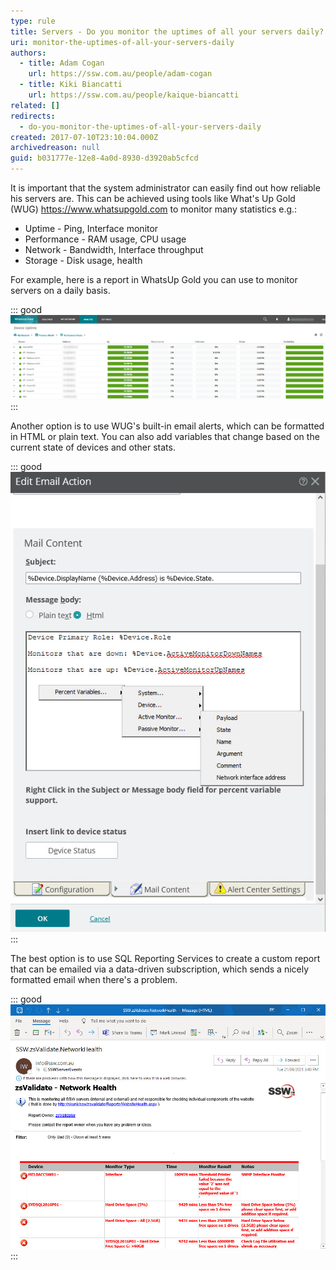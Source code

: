 ```yaml
---
type: rule
title: Servers - Do you monitor the uptimes of all your servers daily?
uri: monitor-the-uptimes-of-all-your-servers-daily
authors:
  - title: Adam Cogan
    url: https://ssw.com.au/people/adam-cogan
  - title: Kiki Biancatti
    url: https://ssw.com.au/people/kaique-biancatti
related: []
redirects:
  - do-you-monitor-the-uptimes-of-all-your-servers-daily
created: 2017-07-10T23:10:04.000Z
archivedreason: null
guid: b031777e-12e8-4a0d-8930-d3920ab5cfcd
---
```

It is important that the system administrator can easily find out how reliable his servers are. This can be achieved using tools like What's Up Gold (WUG) https://www.whatsupgold.com to monitor many statistics e.g.:

* Uptime - Ping, Interface monitor
* Performance - RAM usage, CPU usage
* Network - Bandwidth, Interface throughput
* Storage - Disk usage, health

For example, here is a report in WhatsUp Gold you can use to monitor servers on a daily basis.

<!--endintro-->

::: good
![Figure: Good example - WhatsUp Gold - Green indicates servers are healthy](WuGReport.png)
:::

Another option is to use WUG's built-in email alerts, which can be formatted in HTML or plain text. You can also add variables that change based on the current state of devices and other stats.

::: good
![Figure: OK Example - Editing WUG's email action is simple, but HTML skills are necessary to make a good looking report](wugemail.jpg)
:::

The best option is to use SQL Reporting Services to create a custom report that can be emailed via a data-driven subscription, which sends a nicely formatted email when there's a problem.

::: good
![Figure: Good example - Email - Nicely branded email, red indicates servers are not healthy ](unhealthy.jpg)
:::